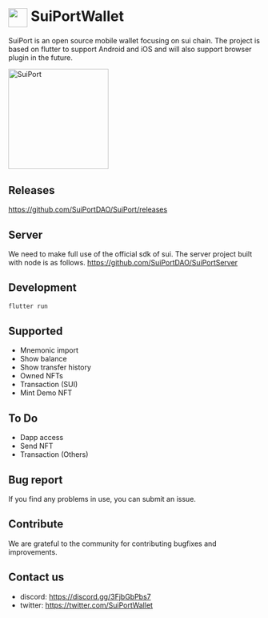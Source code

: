 # <img height="38" align="center" src="https://github.com/SuiPortDAO/wallet/blob/main/assets/logo.svg?raw=true"> SuiPortWallet
SuiPort is an open source mobile wallet focusing on sui chain. The project is based on flutter to support Android and iOS and will also support browser plugin in the future.

<img src="https://github.com/SuiPortDAO/wallet/blob/main/screenshots/home.png?raw=true" width="200" alt="SuiPort"/>


## Releases
https://github.com/SuiPortDAO/SuiPort/releases

## Server
We need to make full use of the official sdk of sui. The server project built with node is as follows.
https://github.com/SuiPortDAO/SuiPortServer

## Development
```bash
flutter run
```
## Supported
- Mnemonic import
- Show balance
- Show transfer history
- Owned NFTs
- Transaction (SUI)
- Mint Demo NFT

## To Do
- Dapp access
- Send NFT
- Transaction (Others)

## Bug report
If you find any problems in use, you can submit an issue.

## Contribute
We are grateful to the community for contributing bugfixes and improvements.

## Contact us
- discord: https://discord.gg/3FjbGbPbs7
- twitter: https://twitter.com/SuiPortWallet
